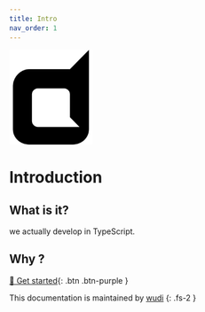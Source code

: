 ```yaml
---
title: Intro
nav_order: 1
---
```


<img alt="GotaBit" src="logo.svg" width="150" />

# Introduction

## What is it?

we actually develop in TypeScript.

## Why ?

[🚀 Get started](get-started.md){: .btn .btn-purple }

This documentation is maintained by [wudi](https://github.com/WuChenDi)
{: .fs-2 }
